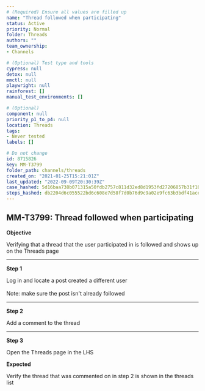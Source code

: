 ```yaml
---
# (Required) Ensure all values are filled up
name: "Thread followed when participating"
status: Active
priority: Normal
folder: Threads
authors: ""
team_ownership: 
- Channels

# (Optional) Test type and tools
cypress: null
detox: null
mmctl: null
playwright: null
rainforest: []
manual_test_environments: []

# (Optional)
component: null
priority_p1_to_p4: null
location: Threads
tags: 
- Never tested
labels: []

# Do not change
id: 8715826
key: MM-T3799
folder_path: channels/threads
created_on: "2021-01-25T15:21:01Z"
last_updated: "2022-09-09T20:30:39Z"
case_hashed: 5d16baa738b071315a50fdb2757c811d32ed8d1953fd27206857b31f10fcbcad3ef1e5b3066a29a125aaaddc11ea22a5
steps_hashed: db2204d6c055522bd6c608e7d58f7d0b76d9c9a02e9fc63b3bdf41ace63c88f454f5c6b669478ef141e207e84a6e9352
---
```


## MM-T3799: Thread followed when participating

**Objective**

Verifying that a thread that the user participated in is followed and shows up on the Threads page

---

**Step 1**

Log in and locate a post created a different user\
\
Note: make sure the post isn't already followed

---

**Step 2**

Add a comment to the thread

---

**Step 3**

Open the Threads page in the LHS

**Expected**

Verify the thread that was commented on in step 2 is shown in the threads list
